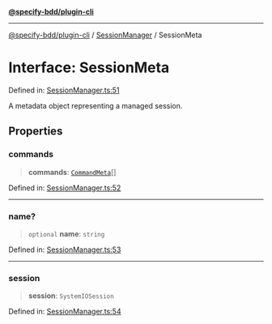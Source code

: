 [**@specify-bdd/plugin-cli**](../../README.md)

***

[@specify-bdd/plugin-cli](../../README.md) / [SessionManager](../README.md) / SessionMeta

# Interface: SessionMeta

Defined in: [SessionManager.ts:51](https://github.com/specify-bdd/specify-core/blob/ff8f0729666668ac0689da959ff440a4b4121187/modules/@specify-bdd/plugin-cli/src/lib/SessionManager.ts#L51)

A metadata object representing a managed session.

## Properties

### commands

> **commands**: [`CommandMeta`](CommandMeta.md)[]

Defined in: [SessionManager.ts:52](https://github.com/specify-bdd/specify-core/blob/ff8f0729666668ac0689da959ff440a4b4121187/modules/@specify-bdd/plugin-cli/src/lib/SessionManager.ts#L52)

***

### name?

> `optional` **name**: `string`

Defined in: [SessionManager.ts:53](https://github.com/specify-bdd/specify-core/blob/ff8f0729666668ac0689da959ff440a4b4121187/modules/@specify-bdd/plugin-cli/src/lib/SessionManager.ts#L53)

***

### session

> **session**: `SystemIOSession`

Defined in: [SessionManager.ts:54](https://github.com/specify-bdd/specify-core/blob/ff8f0729666668ac0689da959ff440a4b4121187/modules/@specify-bdd/plugin-cli/src/lib/SessionManager.ts#L54)
